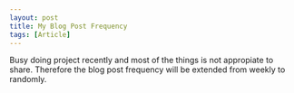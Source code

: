 ```yaml
---
layout: post
title: My Blog Post Frequency
tags: [Article]
---
```


Busy doing project recently and most of the things is not appropiate to share. Therefore the blog post frequency will be extended from weekly to randomly.
